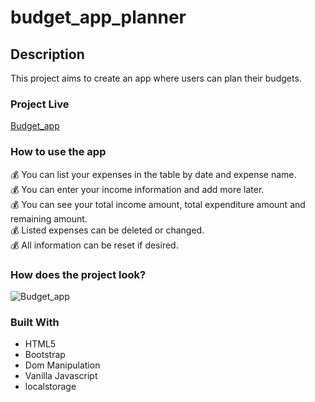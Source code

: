 # budget_app_planner
## Description
This project aims to create an app where users can plan their budgets.

### Project Live
[Budget_app]()

### How to use the app
💰 You can list your expenses in the table by date and expense name.<br>
💰 You can enter your income information and add more later.<br>
💰 You can see your total income amount, total expenditure amount and remaining amount.<br>
💰 Listed expenses can be deleted or changed.<br>
💰 All information can be reset if desired.<br>

### How does the project look?
![Budget_app]()

### Built With
- HTML5
- Bootstrap
- Dom Manipulation
- Vanilla Javascript
- localstorage
